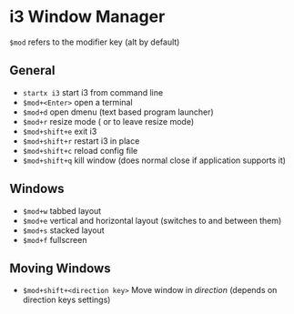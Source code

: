 
# i3 Window Manager

`$mod` refers to the modifier key (alt by default)

## General
* `startx i3` start i3 from command line
* `$mod+<Enter>` open a terminal
* `$mod+d` open dmenu (text based program launcher)
* `$mod+r` resize mode (<Esc> or <Enter> to leave resize mode)
* `$mod+shift+e` exit i3
* `$mod+shift+r` restart i3 in place
* `$mod+shift+c` reload config file
* `$mod+shift+q` kill window (does normal close if application supports it)

## Windows
* `$mod+w` tabbed layout
* `$mod+e` vertical and horizontal layout (switches to and between them)
* `$mod+s` stacked layout
* `$mod+f` fullscreen

## Moving Windows
* `$mod+shift+<direction key>` Move window in _direction_ (depends on direction keys settings)
